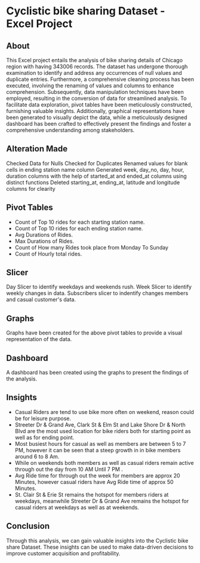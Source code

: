 # Cyclistic bike sharing Dataset - Excel Project 

## About
This Excel project entails the analysis of bike sharing details of Chicago region with having 343006 records. The dataset has undergone thorough examination to identify and address any occurrences of null values and duplicate entries. Furthermore, a comprehensive cleaning process has been executed, involving the renaming of values and columns to enhance comprehension. Subsequently, data manipulation techniques have been employed, resulting in the conversion of data for streamlined analysis. To facilitate data exploration, pivot tables have been meticulously constructed, furnishing valuable insights. Additionally, graphical representations have been generated to visually depict the data, while a meticulously designed dashboard has been crafted to effectively present the findings and foster a comprehensive understanding among stakeholders.

## Alteration Made
Checked Data for Nulls
Checked for Duplicates
Renamed values for blank cells in ending station name column
Generated week, day_no, day, hour, duration columns with the help of started_at and ended_at columns using distinct functions
Deleted starting_at, ending_at, latitude and longitude columns for clearity

## Pivot Tables
* Count of Top 10 rides for each starting station name.
* Count of Top 10 rides for each ending station name.
* Avg Durations of Rides.
* Max Durations of Rides.
* Count of How many Rides took place from Monday To Sunday
* Count of Hourly total rides.

## Slicer 
Day Slicer to identify weekdays and weekends rush.
Week Slicer to identify weekly changes in data.
Subscribers slicer to indentify changes members and casual customer's data.



## Graphs
Graphs have been created for the above pivot tables to provide a visual representation of the data.

## Dashboard
A dashboard has been created using the graphs to present the findings of the analysis.


## Insights
* Casual Riders are tend to use bike more often on weekend, reason could be for leisure purpose.
* Streeter Dr & Grand Ave, Clark St & Elm St and Lake Shore Dr & North Blvd are the most used location for bike riders both for starting point as well as for ending point.
* Most busiest hours for casual as well as members are between 5 to 7 PM, however it can be seen that a steep growth in in bike members around 6 to 8 Am.
* While on weekends both members as well as casual riders remain active through out the day from 10 AM Until 7 PM .
* Avg Ride time for through out the week for members are approx 20 Minutes, however casual riders have Avg Ride time of approx 50 Minutes.
* St. Clair St & Erie St remains the hotspot for members riders at weekdays, meanwhile Streeter Dr & Grand Ave remains the hotspot for casual riders at weekdays as well as at weekends. 


## Conclusion
Through this analysis, we can gain valuable insights into the Cyclistic bike share Dataset. These insights can be used to make data-driven decisions to improve customer acquisition and profitability.

